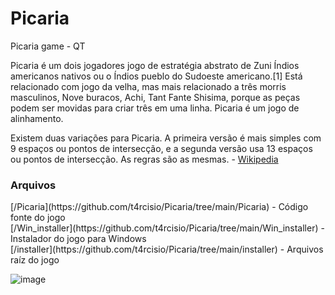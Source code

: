 # Picaria
Picaria game - QT

Picaria é um dois jogadores jogo de estratégia abstrato de Zuni Índios americanos nativos ou o Índios pueblo do Sudoeste americano.[1] Está relacionado com jogo da velha, mas mais relacionado a três morris masculinos, Nove buracos, Achi, Tant Fante Shisima, porque as peças podem ser movidas para criar três em uma linha. Picaria é um jogo de alinhamento.

Existem duas variações para Picaria. A primeira versão é mais simples com 9 espaços ou pontos de intersecção, e a segunda versão usa 13 espaços ou pontos de intersecção. As regras são as mesmas. - [Wikipedia](https://en.wikipedia.org/wiki/Picaria)

<h3>Arquivos</h3>
[/Picaria](https://github.com/t4rcisio/Picaria/tree/main/Picaria) - Código fonte do jogo<br>
[/Win_installer](https://github.com/t4rcisio/Picaria/tree/main/Win_installer) - Instalador do jogo para Windows<br>
[/installer](https://github.com/t4rcisio/Picaria/tree/main/installer) - Arquivos raíz do jogo <br>


![image](https://user-images.githubusercontent.com/4069780/128805068-377e42ea-4f45-404b-b50d-f5342f7a2e84.png)





